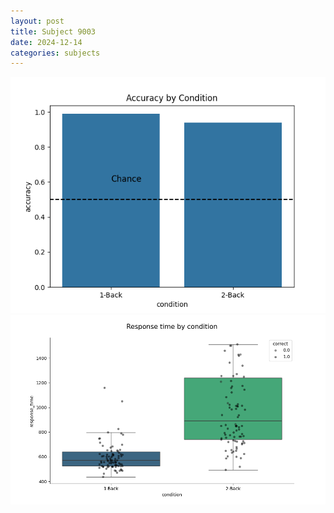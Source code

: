 ```yaml
---
layout: post
title: Subject 9003
date: 2024-12-14
categories: subjects
---
```


![](data/9003/run-5/9003_ATS_acc.png)
![](data/9003/run-5/9003_ATS_rt.png)
